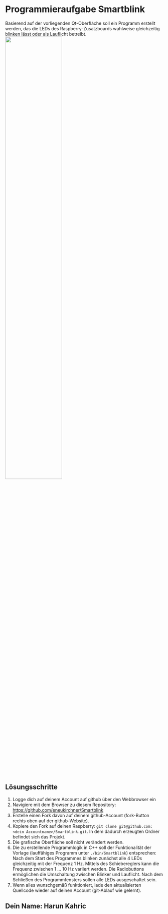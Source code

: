 # Programmieraufgabe Smartblink

Basierend auf der vorliegenden Qt-Oberfläche soll ein Programm erstellt werden, das die LEDs des
Raspberry-Zusatzboards wahlweise gleichzeitig blinken lässt oder als Lauflicht betreibt. 
<img src="screenshot.png" width="60%">

## Lösungsschritte
1. Logge dich auf deinem Account auf github über den Webbrowser ein
2. Navigiere mit dem Browser zu diesem Repository: 
 https://github.com/eneukirchner/Smartblink
3. Erstelle einen Fork davon auf deinem github-Account (fork-Button rechts oben auf der github-Website).
4. Kopiere den Fork auf deinen Raspberry: `git clone git@github.com:<dein Accountname>/Smartblink.git`. 
   In dem dadurch erzeugten Ordner befindet sich das Projekt.
5. Die grafische Oberfläche soll nicht verändert werden.
6. Die zu erstellende Programmlogik in C++ soll der Funktionalität der Vorlage (lauffähiges Programm unter `./bin/Smartblink`) entsprechen: 
   Nach dem Start des Programmes blinken zunächst alle 4 LEDs gleichzeitig mit der Frequenz 1 Hz. Mittels des
   Schiebereglers kann die Frequenz zwischen 1 ... 10 Hz variiert werden. Die Radiobuttons ermöglichen die Umschaltung
   zwischen Blinker und Lauflicht. Nach dem  Schließen des Programmfensters sollen alle LEDs ausgeschaltet sein.
7. Wenn alles wunschgemäß funktioniert, lade den aktualisierten Quellcode wieder auf deinen Account (git-Ablauf wie gelernt).

## Dein Name: Harun Kahric
